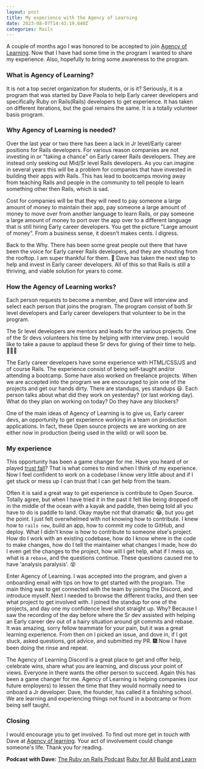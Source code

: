 ```yaml
---
layout: post
title: My experience with the Agency of Learning
date: 2023-08-07T14:43:19.640Z
categories: Rails
---
```

A couple of months ago I was honored to be accepted to join [Agency of Learning](https://agencyoflearning.com). Now that I have had some time in the program I wanted to share my experience. Also, hopefully to bring some awareness to the program. 

### What is Agency of Learning?

It is not a top secret organization for students, or is it? Seriously, it is a program that was started by Dave Paola to help Early career developers and specifically Ruby on Rails(Rails) developers to get experience. It has taken on different iterations, but the goal remains the same. It is a totally volunteer basis program.

### Why Agency of Learning is needed?

Over the last year or two there has been a lack in Jr level/Early career positions for Rails developers. For various reason companies are not investing in or "taking a chance" on Early career Rails developers. They are instead only seeking out Mid/Sr level Rails developers. As you can imagine in several years this will be a problem for companies that have invested in building their apps with Rails. This has lead to bootcamps moving away from teaching Rails and people in the community to tell people to learn something other then Rails, which is sad. 

Cost for companies will be that they will need to pay someone a large amount of money to maintain their app, pay someone a large amount of money to move over from another language to learn Rails, or pay someone a large amount of money to port over the app over to a different language that is still hiring Early career developers. You get the picture "Large amount of money". From a business sense, it doesn't makes cents. I digress. 

Back to the Why. There has been some great people out there that have been the voice for Early career Rails developers, and they are shouting from the rooftop. I am super thankful for them. :hugs: Dave has taken the next step to help and invest in Early career developers. All of this so that Rails is still a thriving, and viable solution for years to come.

### How the Agency of Learning works?

Each person requests to become a member, and Dave will interview and select each person that joins the program. The program consist of both Sr level developers and Early career developers that volunteer to be in the program. 

The Sr level developers are mentors and leads for the various projects. One of the Sr devs volunteers his time by helping with interview prep. I would like to take a pause to applaud these Sr devs for giving of their time to help. 👏👏👏

The Early career developers have some experience with HTML/CSS/JS and of course Rails. The experience consist of being self-taught and/or attending a bootcamp. Some have also worked on freelance projects. When we are accepted into the program we are encouraged to join one of the projects and get our hands dirty. There are standups, yes standups 😃. Each person talks about what did they work on yesterday? (or last working day). What do they plan on working on today? Do they have any blockers?

One of the main ideas of Agency of Learning is to give us, Early career devs, an opportunity to get experience working in a team on production applications. In fact, these Open source projects we are working on are either now in production (being used in the wild) or will soon be.

### My experience

This opportunity has been a game changer for me. Have you heard of or played [trust fall](https://en.wikipedia.org/wiki/Trust_fall)? That is what comes to mind when I think of my experience. Now I feel confident to work on a codebase I know very little about and if I get stuck or mess up I can trust that I can get help from the team. 

Often it is said a great way to get experience is contribute to Open Source. Totally agree, but when I have tried it in the past it felt like being dropped off in the middle of the ocean with a kayak and paddle, then being told all you have to do is paddle to land. Okay maybe not that dramatic 😂, but you get the point. I just felt overwhelmed with not knowing how to contribute. I knew how to `rails new`, build an app, how to commit my code to GitHub, and deploy. What I didn't know is how to contribute to someone else's project. How do I work with an existing codebase, how do I know where in the code to make changes, how do I tell the maintainer what changes I made, how do I even get the changes to the project, how will I get help, what if I mess up, what is a `rebase`, and the questions continue. These questions caused me to have 'analysis paralysis'. 😵

Enter Agency of Learning. I was accepted into the program, and given a onboarding email with tips on how to get started with the program. The main thing was to get connected with the team by joining the Discord, and introduce myself. Next I needed to browse the different tracks, and then see what project to get involved with. I joined the standup for one of the projects, and day one my confidence level shot straight up. Why? Because I saw the recording of the day before where the Sr dev assisted with helping an Early career dev out of a hairy situation around git commits and rebase. It was amazing, sorry fellow teammate for your pain, but it was a great learning experience. From then on I picked an issue, and dove in, if I got stuck, asked questions, got advice, and submitted my PR. :fireworks: Now I have been doing the rinse and repeat. 

The Agency of Learning Discord is a great place to get and offer help, celebrate wins, share what you are learning, and discuss your point of views. Everyone in there wants the other person to succeed. Again this has been a game changer for me. Agency of Learning is helping companies (our future employers) to lessen the time that they would normally need to onboard a Jr developer. Dave, the founder, has called it a finishing school. We are learning and experiencing things not found in a bootcamp or from being self taught.

### Closing

I would encourage you to get involved. To find out more get in touch with Dave at [Agency of learning](https://agencyoflearning.com/). Your act of involvement could change someone's life. Thank you for reading.

**Podcast with Dave:**
[﻿The Ruby on Rails Podcast](https://www.therubyonrailspodcast.com/442)
[﻿Ruby for All](https://podcasts.apple.com/us/podcast/the-agency-of-learning-with-dave-paola/id1636775711?i=1000607693331)
[﻿Build and Learn](https://podcasts.apple.com/us/podcast/build-and-learn/id1638387281?i=1000616703672)